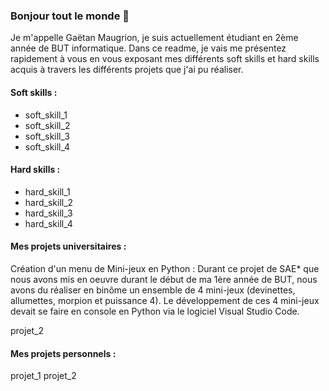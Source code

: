 ### Bonjour tout le monde 👋

Je m'appelle Gaëtan Maugrion, je suis actuellement étudiant en 2ème année de BUT informatique. Dans ce readme, je vais me présentez rapidement à vous en vous exposant mes différents soft skills et hard skills acquis à travers les différents projets que j'ai pu réaliser. 

#### Soft skills :
  - soft_skill_1
  - soft_skill_2
  - soft_skill_3
  - soft_skill_4

#### Hard skills :
  - hard_skill_1
  - hard_skill_2
  - hard_skill_3
  - hard_skill_4


#### Mes projets universitaires :
Création d'un menu de Mini-jeux en Python :
Durant ce projet de SAE* que nous avons mis en oeuvre durant le début de ma 1ère année de BUT, nous avons du réaliser en binôme un        ensemble de 4 mini-jeux (devinettes, allumettes, morpion et puissance 4). Le développement de ces 4 mini-jeux devait se faire en          console en Python via le logiciel Visual Studio Code.

projet_2

#### Mes projets personnels :
projet_1
projet_2

